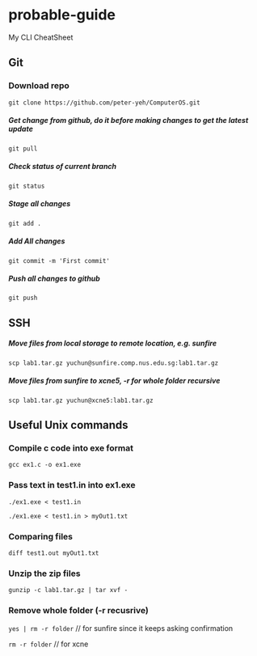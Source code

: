 # probable-guide
My CLI CheatSheet

## Git
### Download repo
`git clone https://github.com/peter-yeh/ComputerOS.git`

##### Get change from github, do it before making changes to get the latest update
`git pull`

##### Check status of current branch
`git status`

##### Stage all changes
`git add .`

##### Add All changes
`git commit -m 'First commit'` 

##### Push all changes to github
`git push`


## SSH
##### Move files from local storage to remote location, e.g. sunfire
`scp lab1.tar.gz yuchun@sunfire.comp.nus.edu.sg:lab1.tar.gz`

##### Move files from sunfire to xcne5, -r for whole folder recursive
`scp lab1.tar.gz yuchun@xcne5:lab1.tar.gz`


## Useful Unix commands
### Compile c code into exe format
`gcc ex1.c -o ex1.exe`

### Pass text in test1.in into ex1.exe
`./ex1.exe < test1.in`

`./ex1.exe < test1.in > myOut1.txt`

### Comparing files
`diff test1.out myOut1.txt`

### Unzip the zip files
`gunzip -c lab1.tar.gz | tar xvf -`

### Remove whole folder (-r recusrive)
`yes | rm -r folder` // for sunfire since it keeps asking confirmation

`rm -r folder` // for xcne

